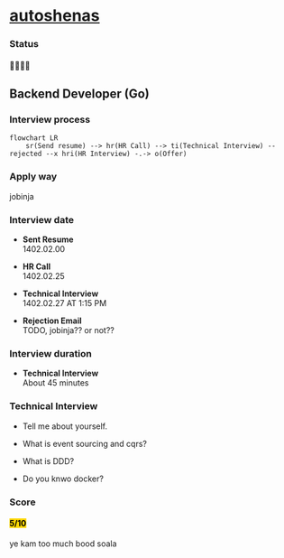# [autoshenas](https://autoshenas.ir)

### Status
#### 📜📞🔧❌
## Backend Developer (Go)
### Interview process
```mermaid
flowchart LR
    sr(Send resume) --> hr(HR Call) --> ti(Technical Interview) -- rejected --x hri(HR Interview) -.-> o(Offer)
```

### Apply way
jobinja

### Interview date
- **Sent Resume** <br /> 1402.02.00

- **HR Call**<br /> 1402.02.25

- **Technical Interview** <br> 1402.02.27 AT 1:15 PM

- **Rejection Email** <br /> TODO, jobinja?? or not??

### Interview duration
- **Technical Interview** <br> About 45 minutes

### Technical Interview

- Tell me about yourself.

- What is event sourcing and cqrs?

- What is DDD?

- Do you knwo docker?


### Score
<h4><mark style="background-color:#ffd700">5/10</mark></h4>

ye kam too much bood soala

